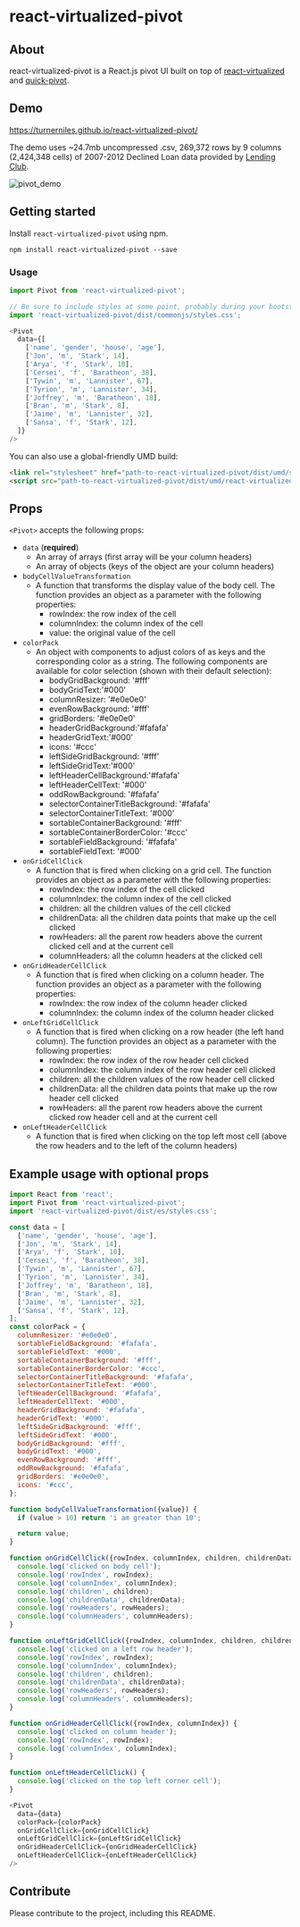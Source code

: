 react-virtualized-pivot
============

## About
react-virtualized-pivot is a React.js pivot UI built on top of [react-virtualized](https://github.com/bvaughn/react-virtualized) and [quick-pivot](https://github.com/pat310/quick-pivot).

## Demo
https://turnerniles.github.io/react-virtualized-pivot/

The demo uses ~24.7mb uncompressed .csv, 269,372 rows by 9 columns (2,424,348 cells) of 2007-2012 Declined Loan data provided by [Lending Club](https://www.lendingclub.com/info/download-data.action).

![pivot_demo](https://user-images.githubusercontent.com/8146241/29742823-06c2adf8-8a54-11e7-96ed-18466e853482.gif)

## Getting started

Install `react-virtualized-pivot` using npm.

```shell
npm install react-virtualized-pivot --save
```

### Usage

```js
import Pivot from 'react-virtualized-pivot';

// Be sure to include styles at some point, probably during your bootstrapping
import 'react-virtualized-pivot/dist/commonjs/styles.css';

<Pivot
  data={[
    ['name', 'gender', 'house', 'age'],
    ['Jon', 'm', 'Stark', 14],
    ['Arya', 'f', 'Stark', 10],
    ['Cersei', 'f', 'Baratheon', 38],
    ['Tywin', 'm', 'Lannister', 67],
    ['Tyrion', 'm', 'Lannister', 34],
    ['Joffrey', 'm', 'Baratheon', 18],
    ['Bran', 'm', 'Stark', 8],
    ['Jaime', 'm', 'Lannister', 32],
    ['Sansa', 'f', 'Stark', 12],
  ]}
/>
```

You can also use a global-friendly UMD build:
```html
<link rel="stylesheet" href="path-to-react-virtualized-pivot/dist/umd/styles.css">
<script src="path-to-react-virtualized-pivot/dist/umd/react-virtualized-pivot.js"></script>
```

## Props
`<Pivot>` accepts the following props:
* `data` (**required**)
  * An array of arrays (first array will be your column headers)
  * An array of objects (keys of the object are your column headers)
* `bodyCellValueTransformation`
  * A function that transforms the display value of the body cell. The function provides an object as a parameter with the following properties:
    * rowIndex: the row index of the cell
    * columnIndex: the column index of the cell
    * value: the original value of the cell
* `colorPack`
  * An object with components to adjust colors of as keys and the corresponding color as a string. The following components are available for color selection (shown with their default selection):
    * bodyGridBackground: '#fff'
    * bodyGridText:'#000'
    * columnResizer: '#e0e0e0'
    * evenRowBackground: '#fff'
    * gridBorders: '#e0e0e0'
    * headerGridBackground:'#fafafa'
    * headerGridText:'#000'
    * icons: '#ccc'
    * leftSideGridBackground: '#fff'
    * leftSideGridText:'#000'
    * leftHeaderCellBackground:'#fafafa'
    * leftHeaderCellText: '#000'
    * oddRowBackground: '#fafafa'
    * selectorContainerTitleBackground: '#fafafa'
    * selectorContainerTitleText: '#000'
    * sortableContainerBackground: '#fff'
    * sortableContainerBorderColor: '#ccc'
    * sortableFieldBackground: '#fafafa'
    * sortableFieldText: '#000'
* `onGridCellClick`
  * A function that is fired when clicking on a grid cell. The function provides an object as a parameter with the following properties:
    * rowIndex: the row index of the cell clicked
    * columnIndex: the column index of the cell clicked
    * children: all the children values of the cell clicked
    * childrenData: all the children data points that make up the cell clicked
    * rowHeaders: all the parent row headers above the current clicked cell and at the current cell
    * columnHeaders: all the column headers at the clicked cell
* `onGridHeaderCellClick`
  * A function that is fired when clicking on a column header. The function provides an object as a parameter with the following properties:
    * rowIndex: the row index of the column header clicked
    * columnIndex: the column index of the column header clicked
* `onLeftGridCellClick`
  * A function that is fired when clicking on a row header (the left hand column). The function provides an object as a parameter with the following properties:
    * rowIndex: the row index of the row header cell clicked
    * columnIndex: the column index of the row header cell clicked
    * children: all the children values of the row header cell clicked
    * childrenData: all the children data points that make up the row header cell clicked
    * rowHeaders: all the parent row headers above the current clicked row header cell and at the current cell
* `onLeftHeaderCellClick`
  * A function that is fired when clicking on the top left most cell (above the row headers and to the left of the column headers)

## Example usage with optional props
```js
import React from 'react';
import Pivot from 'react-virtualized-pivot';
import 'react-virtualized-pivot/dist/es/styles.css';

const data = [
  ['name', 'gender', 'house', 'age'],
  ['Jon', 'm', 'Stark', 14],
  ['Arya', 'f', 'Stark', 10],
  ['Cersei', 'f', 'Baratheon', 38],
  ['Tywin', 'm', 'Lannister', 67],
  ['Tyrion', 'm', 'Lannister', 34],
  ['Joffrey', 'm', 'Baratheon', 18],
  ['Bran', 'm', 'Stark', 8],
  ['Jaime', 'm', 'Lannister', 32],
  ['Sansa', 'f', 'Stark', 12],
];
const colorPack = {
  columnResizer: '#e0e0e0',
  sortableFieldBackground: '#fafafa',
  sortableFieldText: '#000',
  sortableContainerBackground: '#fff',
  sortableContainerBorderColor: '#ccc',
  selectorContainerTitleBackground: '#fafafa',
  selectorContainerTitleText: '#000',
  leftHeaderCellBackground: '#fafafa',
  leftHeaderCellText: '#000',
  headerGridBackground: '#fafafa',
  headerGridText: '#000',
  leftSideGridBackground: '#fff',
  leftSideGridText: '#000',
  bodyGridBackground: '#fff',
  bodyGridText: '#000',
  evenRowBackground: '#fff',
  oddRowBackground: '#fafafa',
  gridBorders: '#e0e0e0',
  icons: '#ccc',
};

function bodyCellValueTransformation({value}) {
  if (value > 10) return 'i am greater than 10';

  return value;
}

function onGridCellClick({rowIndex, columnIndex, children, childrenData, rowHeaders, columnHeaders}) {
  console.log('clicked on body cell');
  console.log('rowIndex', rowIndex);
  console.log('columnIndex', columnIndex);
  console.log('children', children);
  console.log('childrenData', childrenData);
  console.log('rowHeaders', rowHeaders);
  console.log('columnHeaders', columnHeaders);
}

function onLeftGridCellClick({rowIndex, columnIndex, children, childrenData, rowHeaders, columnHeaders}) {
  console.log('clicked on a left row header');
  console.log('rowIndex', rowIndex);
  console.log('columnIndex', columnIndex);
  console.log('children', children);
  console.log('childrenData', childrenData);
  console.log('rowHeaders', rowHeaders);
  console.log('columnHeaders', columnHeaders);
}

function onGridHeaderCellClick({rowIndex, columnIndex}) {
  console.log('clicked on column header');
  console.log('rowIndex', rowIndex);
  console.log('columnIndex', columnIndex);
}

function onLeftHeaderCellClick() {
  console.log('clicked on the top left corner cell');
}

<Pivot
  data={data}
  colorPack={colorPack}
  onGridCellClick={onGridCellClick}
  onLeftGridCellClick={onLeftGridCellClick}
  onGridHeaderCellClick={onGridHeaderCellClick}
  onLeftHeaderCellClick={onLeftHeaderCellClick}
/>
```

## Contribute
Please contribute to the project, including this README.
